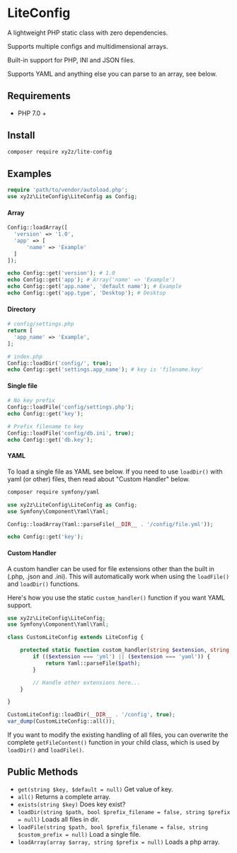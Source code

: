 # LiteConfig

A lightweight PHP static class with zero dependencies.

Supports multiple configs and multidimensional arrays.

Built-in support for PHP, INI and JSON files.

Supports YAML and anything else you can parse to an array, see below.


## Requirements
- PHP 7.0 +

## Install
```bash
composer require xy2z/lite-config
```

## Examples

```php
require 'path/to/vendor/autoload.php';
use xy2z\LiteConfig\LiteConfig as Config;
```

#### Array
```php
Config::loadArray([
  'version' => '1.0',
  'app' => [
      'name' => 'Example'
  ]
]);

echo Config::get('version'); # 1.0
echo Config::get('app'); # Array('name' => 'Example')
echo Config::get('app.name', 'default name'); # Example
echo Config::get('app.type', 'Desktop'); # Desktop
```

#### Directory
```php
# config/settings.php
return [
  'app_name' => 'Example',
];

# index.php
Config::loadDir('config/', true);
echo Config::get('settings.app_name'); # key is 'filename.key'
```

#### Single file
```php
# No key prefix
Config::loadFile('config/settings.php');
echo Config::get('key');

# Prefix filename to key
Config::loadFile('config/db.ini', true);
echo Config::get('db.key');
```

#### YAML
To load a single file as YAML see below. If you need to use `loadDir()` with yaml (or other) files, then read about "Custom Handler" below.

```bash
composer require symfony/yaml
```

```php
use xy2z\LiteConfig\LiteConfig as Config;
use Symfony\Component\Yaml\Yaml;

Config::loadArray(Yaml::parseFile(__DIR__ . '/config/file.yml'));

echo Config::get('key');
```

#### Custom Handler
A custom handler can be used for file extensions other than the built in (.php, .json and .ini). This will automatically work when using the `loadFile()` and `loadDir()` functions.

Here's how you use the static `custom_handler()` function if you want YAML support.

```php
use xy2z\LiteConfig\LiteConfig;
use Symfony\Component\Yaml\Yaml;

class CustomLiteConfig extends LiteConfig {

    protected static function custom_handler(string $extension, string $path) {
        if (($extension === 'yml') || ($extension === 'yaml')) {
            return Yaml::parseFile($path);
        }

        // Handle other extensions here...
    }

}

CustomLiteConfig::loadDir(__DIR__ . '/config', true);
var_dump(CustomLiteConfig::all());
```

If you want to modify the existing handling of all files, you can overwrite the complete `getFileContent()` function in your child class, which is used by `loadDir()` and `loadFile()`.


## Public Methods
- `get(string $key, $default = null)` Get value of key.
- `all()` Returns a complete array.
- `exists(string $key)` Does key exist?
- `loadDir(string $path, bool $prefix_filename = false, string $prefix = null)` Loads all files in dir.
- `loadFile(string $path, bool $prefix_filename = false, string $custom_prefix = null)` Load a single file.
- `loadArray(array $array, string $prefix = null)` Loads a php array.
